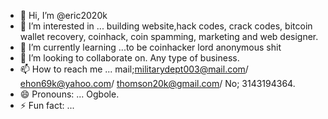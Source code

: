 - 👋 Hi, I’m @eric2020k
- 👀 I’m interested in ... building website,hack codes, crack codes, bitcoin wallet recovery, coinhack, coin spamming, marketing and web designer.
- 🌱 I’m currently learning ...to be coinhacker lord anonymous shit
- 💞️ I’m looking to collaborate on. Any type of business. 
- 📫 How to reach me ... mail;militarydept003@mail.com/ ehon69k@yahoo.com/ thomson20k@gmail.com/ No; 3143194364.
- 😄 Pronouns: ... Ogbole.
- ⚡ Fun fact: ...

<!---
eric2020k/eric2020k is a ✨ special ✨ repository because its `README.md` (this file) appears on your GitHub profile.
You can click the Preview link to take a look at your changes.
--->

